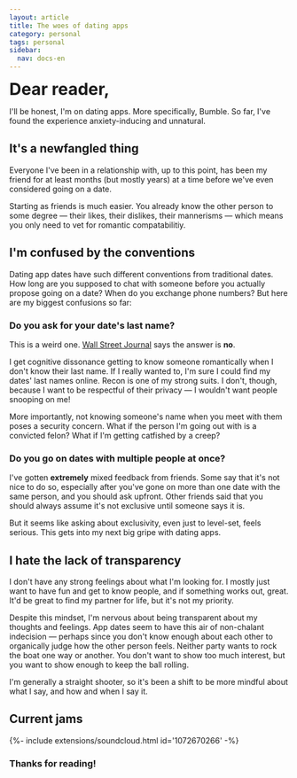 ```yaml
---
layout: article
title: The woes of dating apps
category: personal
tags: personal
sidebar:
  nav: docs-en
---
```


<div style="font-size: 30px"><b>Dear reader,</b></div>

I'll be honest, I'm on dating apps. More specifically, Bumble. So far, I've found the experience anxiety-inducing and unnatural.

## It's a newfangled thing
Everyone I've been in a relationship with, up to this point, has been my friend for at least months (but mostly years) at a time before we've even considered going on a date.

Starting as friends is much easier. You already know the other person to some degree — their likes, their dislikes, their mannerisms — which means you only need to vet for romantic compatabilitiy. 

## I'm confused by the conventions
Dating app dates have such different conventions from traditional dates. How long are you supposed to chat with someone before you actually propose going on a date? When do you exchange phone numbers? But here are my biggest confusions so far:

### Do you ask for your date's last name?
This is a weird one. [Wall Street Journal](https://www.wsj.com/articles/the-new-dating-no-no-asking-for-a-last-name-1516810482) says the answer is **no**.

I get cognitive dissonance getting to know someone romantically when I don't know their last name. If I really wanted to, I'm sure I could find my dates' last names online. Recon is one of my strong suits. I don't, though, because I want to be respectful of their privacy — I wouldn't want people snooping on me!

More importantly, not knowing someone's name when you meet with them poses a security concern. What if the person I'm going out with is a convicted felon? What if I'm getting catfished by a creep?


### Do you go on dates with multiple people at once?
I've gotten **extremely** mixed feedback from friends. Some say that it's not nice to do so, especially after you've gone on more than one date with the same person, and you should ask upfront. Other friends said that you should always assume it's not exclusive until someone says it is.

But it seems like asking about exclusivity, even just to level-set, feels serious. This gets into my next big gripe with dating apps.


## I hate the lack of transparency
I don't have any strong feelings about what I'm looking for. I mostly just want to have fun and get to know people, and if something works out, great. It'd be great to find my partner for life, but it's not my priority.

Despite this mindset, I'm nervous about being transparent about my thoughts and feelings. App dates seem to have this air of non-chalant indecision — perhaps since you don't know enough about each other to organically judge how the other person feels. Neither party wants to rock the boat one way or another. You don't want to show too much interest, but you want to show enough to keep the ball rolling.

I'm generally a straight shooter, so it's been a shift to be more mindful about what I say, and how and when I say it. 


## Current jams

<div>{%- include extensions/soundcloud.html id='1072670266' -%}</div>


### Thanks for reading!
